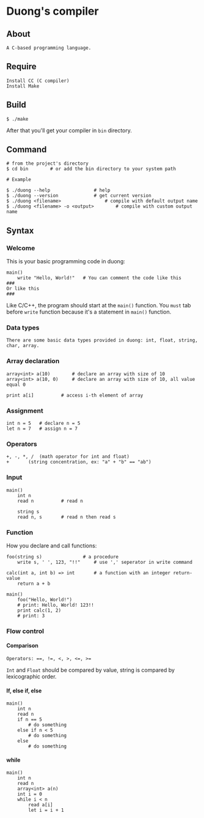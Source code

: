 # Duong's compiler
## About
	A C-based programming language.
## Require
	Install CC (C compiler)
	Install Make
## Build
	$ ./make
After that you'll get your compiler in `bin` directory.
## Command
	# from the project's directory
	$ cd bin		# or add the bin directory to your system path
	
	# Example
	
	$ ./duong --help				# help
	$ ./duong --version				# get current version
	$ ./duong <filename>				# compile with default output name
	$ ./duong <filename> -o <output> 		# compile with custom output name


## Syntax
### Welcome
This is your basic programming code in duong:
```
main()
	write "Hello, World!"	# You can comment the code like this
###
Or like this
###
```	
Like C/C++, the program should start at the `main()` function.
You `must` tab before `write` function because it's a statement in `main()` function.
### Data types
	There are some basic data types provided in duong: int, float, string, char, array.
### Array declaration
	array<int> a(10)		# declare an array with size of 10
	array<int> a(10, 0)		# declare an array with size of 10, all value equal 0
	
	print a[i]			# access i-th element of array
### Assignment
	int n = 5	# declare n = 5
	let n = 7	# assign n = 7
### Operators
	+, -, *, / 	(math operator for int and float)
	+		(string concentration, ex: "a" + "b" == "ab")
### Input
	main()
		int n
		read n			# read n
		
		string s
		read n, s		# read n then read s
### Function
How you declare and call functions:
```
foo(string s)				# a procedure
	write s, ' ', 123, "!!"		# use ',' seperator in write command

calc(int a, int b) => int		# a function with an integer return-value
	return a + b

main()
	foo("Hello, World!")
	# print: Hello, World! 123!!
	print calc(1, 2)
	# print: 3
```
### Flow control
#### Comparison
	Operators: ==, !=, <, >, <=, >=
`Int` and `Float` should be compared by value, string is compared by lexicographic order.
#### If, else if, else
	main()
		int n
		read n
		if n == 5
			# do something
		else if n < 5
			# do something
		else
			# do something
#### while
	main()
		int n
		read n
		array<int> a(n)
		int i = 0
		while i < n
			read a[i]
			let i = i + 1